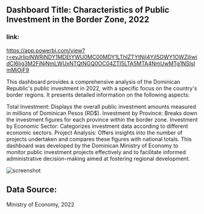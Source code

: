## Dashboard Title: Characteristics of Public Investment in the Border Zone, 2022

### link:
https://app.powerbi.com/view?r=eyJrIjoiNWRiNDY1MDEtYWU0MC00MDY1LThlZTYtNjI4YjI5OWY1OWZjIiwidCI6Ijg3M2FiNjNmLWUxNTQtNGQ0OC04ZTI5LTA5MTA4NmUwMTg1NSIsImMiOjF9

This dashboard provides a comprehensive analysis of the Dominican Republic's public investment in 2022, with a specific focus on the country's border regions. It presents detailed information on the following aspects:

Total Investment: Displays the overall public investment amounts measured in millions of Dominican Pesos (RD$).
Investment by Province: Breaks down the investment figures for each province within the border zone.
Investment by Economic Sector: Categorizes investment data according to different economic sectors.
Project Analysis: Offers insights into the number of projects undertaken and compares these figures with national totals.
This dashboard was developed by the Dominican Ministry of Economy to monitor public investment projects effectively and to facilitate informed administrative decision-making aimed at fostering regional development.


![screenshot](https://github.com/user-attachments/assets/9d631ef6-e88c-4325-a3a2-c4e394a77d23)

## Data Source: 
Ministry of Economy, 2022
